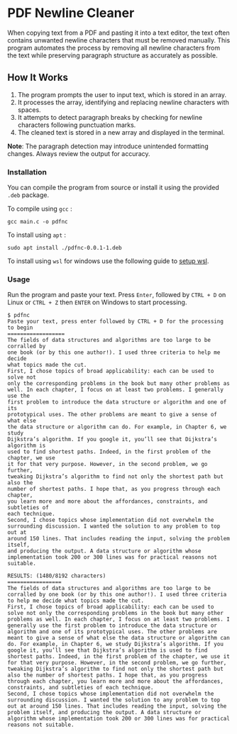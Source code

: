 # PDF Newline Cleaner
When copying text from a PDF and pasting it into a text editor, the text often contains unwanted newline characters that must be removed manually. This program automates the process by removing all newline characters from the text while preserving paragraph structure as accurately as possible.

## How It Works

1. The program prompts the user to input text, which is stored in an array.
2. It processes the array, identifying and replacing newline characters with spaces.
3. It attempts to detect paragraph breaks by checking for newline characters following punctuation marks.
4. The cleaned text is stored in a new array and displayed in the terminal.

**Note**: The paragraph detection may introduce unintended formatting changes. Always review the output for accuracy.

### Installation
You can compile the program from source or install it using the provided `.deb` package.

To compile using `gcc` : 
```
gcc main.c -o pdfnc
```

To install using `apt` :
```
sudo apt install ./pdfnc-0.0.1-1.deb
```

To install using `wsl` for windows use the following guide to [setup wsl](https://learn.microsoft.com/en-us/windows/wsl/setup/environment).

### Usage
Run the program and paste your text. Press `Enter`, followed by `CTRL + D` on Linux or `CTRL + Z` then `ENTER` on Windows to start processing.
```terminal
$ pdfnc
Paste your text, press enter followed by CTRL + D for the processing to begin
==================
The fields of data structures and algorithms are too large to be corralled by
one book (or by this one author!). I used three criteria to help me decide
what topics made the cut.
First, I chose topics of broad applicability: each can be used to solve not
only the corresponding problems in the book but many other problems as
well. In each chapter, I focus on at least two problems. I generally use the
first problem to introduce the data structure or algorithm and one of its
prototypical uses. The other problems are meant to give a sense of what else
the data structure or algorithm can do. For example, in Chapter 6, we study
Dijkstra’s algorithm. If you google it, you’ll see that Dijkstra’s algorithm is
used to find shortest paths. Indeed, in the first problem of the chapter, we use
it for that very purpose. However, in the second problem, we go further,
tweaking Dijkstra’s algorithm to find not only the shortest path but also the
number of shortest paths. I hope that, as you progress through each chapter,
you learn more and more about the affordances, constraints, and subtleties of
each technique.
Second, I chose topics whose implementation did not overwhelm the
surrounding discussion. I wanted the solution to any problem to top out at
around 150 lines. That includes reading the input, solving the problem itself,
and producing the output. A data structure or algorithm whose
implementation took 200 or 300 lines was for practical reasons not suitable.

RESULTS: (1480/8192 characters)
=================
The fields of data structures and algorithms are too large to be corralled by one book (or by this one author!). I used three criteria to help me decide what topics made the cut.
First, I chose topics of broad applicability: each can be used to solve not only the corresponding problems in the book but many other problems as well. In each chapter, I focus on at least two problems. I generally use the first problem to introduce the data structure or algorithm and one of its prototypical uses. The other problems are meant to give a sense of what else the data structure or algorithm can do. For example, in Chapter 6, we study Dijkstra’s algorithm. If you google it, you’ll see that Dijkstra’s algorithm is used to find shortest paths. Indeed, in the first problem of the chapter, we use it for that very purpose. However, in the second problem, we go further, tweaking Dijkstra’s algorithm to find not only the shortest path but also the number of shortest paths. I hope that, as you progress through each chapter, you learn more and more about the affordances, constraints, and subtleties of each technique.
Second, I chose topics whose implementation did not overwhelm the surrounding discussion. I wanted the solution to any problem to top out at around 150 lines. That includes reading the input, solving the problem itself, and producing the output. A data structure or algorithm whose implementation took 200 or 300 lines was for practical reasons not suitable.
```
